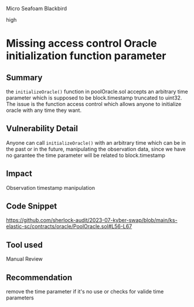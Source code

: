 Micro Seafoam Blackbird

high

# Missing access control Oracle initialization function parameter
## Summary
the ```initializeOracle()``` function in poolOracle.sol accepts an arbitrary time parameter which is supposed to be block.timestamp truncated to uint32. The issue is the function access control which allows anyone to initialize oracle with any time they want.
## Vulnerability Detail
Anyone can call ```initializeOracle()``` with an arbitrary time which can be in the past or in the future, manipulating the observation data, since we have no garantee the time parameter will be related to block.timestamp
## Impact
Observation timestamp manipulation 
## Code Snippet
https://github.com/sherlock-audit/2023-07-kyber-swap/blob/main/ks-elastic-sc/contracts/oracle/PoolOracle.sol#L56-L67
## Tool used

Manual Review

## Recommendation
remove the time parameter if it's no use or checks for valide time parameters